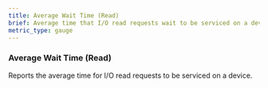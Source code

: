 ```yaml
---
title: Average Wait Time (Read)
brief: Average time that I/O read requests wait to be serviced on a device.
metric_type: gauge
---
```

### Average Wait Time (Read)

Reports the average time for I/O read requests to be serviced on a device.
